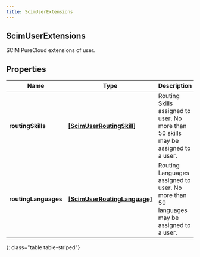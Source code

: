 ```yaml
---
title: ScimUserExtensions
---
```

## ScimUserExtensions
SCIM PureCloud extensions of user.

## Properties

|Name | Type | Description | Notes|
|------------ | ------------- | ------------- | -------------|
| **routingSkills** | [**[ScimUserRoutingSkill]**](ScimUserRoutingSkill.html) | Routing Skills assigned to user. No more than 50 skills may be assigned to a user. | [optional] |
| **routingLanguages** | [**[ScimUserRoutingLanguage]**](ScimUserRoutingLanguage.html) | Routing Languages assigned to user. No more than 50 languages may be assigned to a user. | [optional] |
{: class="table table-striped"}


